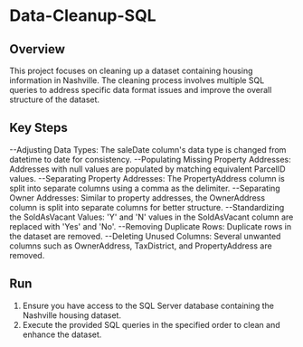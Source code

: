 # Data-Cleanup-SQL

## Overview
This project focuses on cleaning up a dataset containing housing information in Nashville. The cleaning process involves multiple SQL queries to address specific data format issues and improve the overall structure of the dataset.

## Key Steps
--Adjusting Data Types: The saleDate column's data type is changed from datetime to date for consistency.
--Populating Missing Property Addresses: Addresses with null values are populated by matching equivalent ParcelID values.
--Separating Property Addresses: The PropertyAddress column is split into separate columns using a comma as the delimiter.
--Separating Owner Addresses: Similar to property addresses, the OwnerAddress column is split into separate columns for better structure.
--Standardizing the SoldAsVacant Values: 'Y' and 'N' values in the SoldAsVacant column are replaced with 'Yes' and 'No'.
--Removing Duplicate Rows: Duplicate rows in the dataset are removed.
--Deleting Unused Columns: Several unwanted columns such as OwnerAddress, TaxDistrict, and PropertyAddress are removed.

## Run
1. Ensure you have access to the SQL Server database containing the Nashville housing dataset.
2. Execute the provided SQL queries in the specified order to clean and enhance the dataset.
